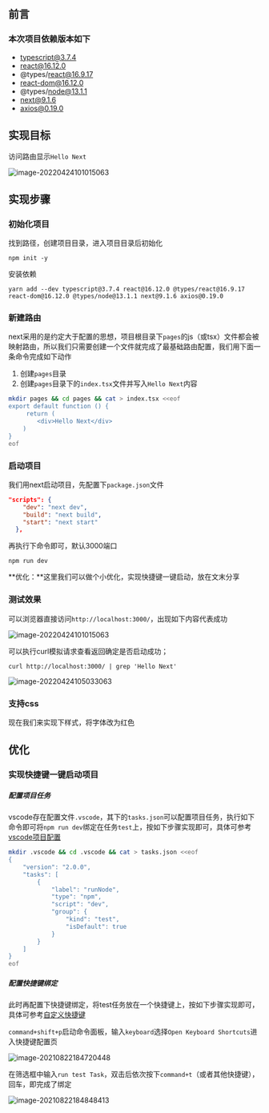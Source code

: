 ## 前言

### 本次项目依赖版本如下


- typescript@3.7.4
- react@16.12.0
- @types/react@16.9.17
- react-dom@16.12.0
- @types/node@13.1.1
- next@9.1.6
- axios@0.19.0



## 实现目标

访问路由显示`Hello Next`

![image-20220424101015063](https://tva1.sinaimg.cn/large/e6c9d24ely1h1kl7t9bq0j210q0eamxr.jpg)

## 实现步骤

### 初始化项目

找到路径，创建项目目录，进入项目目录后初始化

```
npm init -y
```

安装依赖

```
yarn add --dev typescript@3.7.4 react@16.12.0 @types/react@16.9.17 react-dom@16.12.0 @types/node@13.1.1 next@9.1.6 axios@0.19.0
```

### 新建路由

next采用的是约定大于配置的思想，项目根目录下`pages`的js（或tsx）文件都会被映射路由，所以我们只需要创建一个文件就完成了最基础路由配置，我们用下面一条命令完成如下动作

1. 创建`pages`目录
2. 创建`pages`目录下的`index.tsx`文件并写入`Hello Next`内容

```bash
mkdir pages && cd pages && cat > index.tsx <<eof
export default function () {
     return (
        <div>Hello Next</div>
    )
}
eof
```

### 启动项目

我们用next启动项目，先配置下`package.json`文件

```json
"scripts": {
    "dev": "next dev",
    "build": "next build",
    "start": "next start"
  },
```

再执行下命令即可，默认3000端口

```
npm run dev
```

**优化：**这里我们可以做个小优化，实现快捷键一键启动，放在文末分享

### 测试效果

可以浏览器直接访问`http://localhost:3000/`，出现如下内容代表成功

![image-20220424101015063](https://tva1.sinaimg.cn/large/e6c9d24ely1h1kl7t9bq0j210q0eamxr.jpg)


可以执行curl模拟请求查看返回确定是否启动成功；

```
curl http://localhost:3000/ | grep 'Hello Next'
```

![image-20220424105033063](https://tva1.sinaimg.cn/large/e6c9d24ely1h1kmdor91tj20tl0deq71.jpg)

### 支持css

现在我们来实现下样式，将字体改为红色



## 优化

### 实现快捷键一键启动项目

##### 配置项目任务

vscode存在配置文件`.vscode`，其下的`tasks.json`可以配置项目任务，执行如下命令即可将`npm run dev`绑定在任务`test`上，按如下步骤实现即可，具体可参考[vscode项目配置](https://juejin.cn/post/7078625713070276644#heading-16)

```bash
mkdir .vscode && cd .vscode && cat > tasks.json <<eof
{
    "version": "2.0.0",
    "tasks": [
        {
            "label": "runNode",
            "type": "npm",
            "script": "dev",
            "group": {
                "kind": "test",
                "isDefault": true
            }
        }
    ]
}
eof
```

##### 配置快捷键绑定

此时再配置下快捷键绑定，将test任务放在一个快捷键上，按如下步骤实现即可，具体可参考[自定义快捷键](https://juejin.cn/post/7029129486348058654#heading-19)

`command+shift+p`启动命令面板，输入`keyboard`选择`Open Keyboard Shortcuts`进入快捷键配置页

![image-20210822184720448](https://tva1.sinaimg.cn/large/e6c9d24ely1h1kmr3jw01j20vd0b5jst.jpg)

在筛选框中输入`run test Task`，双击后依次按下`command+t`（或者其他快捷键），回车，即完成了绑定

![image-20210822184848413](https://tva1.sinaimg.cn/large/e6c9d24ely1h1kmr3dybjj21yo0sagof.jpg)